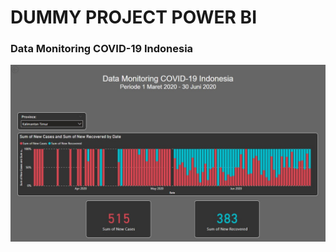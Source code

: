 # DUMMY PROJECT POWER BI

<h3>Data Monitoring COVID-19 Indonesia</h3

<img src="/hanfx/power_bi/blob/main/bar_chart.jpg?raw=true" alt="bar_chart.jpg">
<img src="/bar_chart.jpg" alt=""/>
